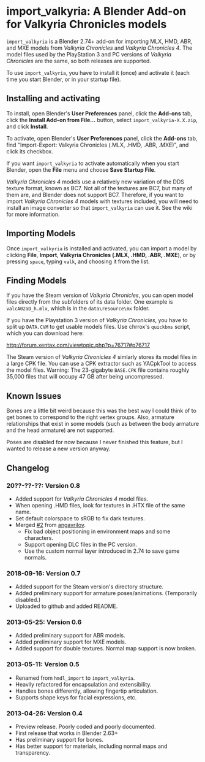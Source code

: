 # import_valkyria: A Blender Add-on for Valkyria Chronicles models

`import_valkyria` is a Blender 2.74+ add-on for importing MLX, HMD, ABR,
and MXE models from *Valkyria Chronicles* and *Valkyria Chronicles 4*. The model
files used by the PlayStation 3 and PC versions of *Valkyria Chronicles* are
the same, so both releases are supported.

To use `import_valkyria`, you have to install it (once) and activate it (each
time you start Blender, or in your startup file).

## Installing and activating

To install, open Blender's **User Preferences** panel, click the **Add-ons**
tab, click the **Install Add-on from File...** button, select
`import_valkyria-X.X.zip`, and click **Install**.

To activate, open Blender's **User Preferences** panel, click the **Add-ons**
tab, find "Import-Export: Valkyria Chronicles (.MLX, .HMD, .ABR, .MXE)", and
click its checkbox.

If you want `import_valkyria` to activate automatically when you start
Blender, open the **File** menu and choose **Save Startup File**.

*Valkyria Chronicles 4* models use a relatively new variation of the DDS texture format, known as BC7. Not all of the textures are BC7, but many of them are, and Blender does not support BC7. Therefore, if you want to import *Valkyria Chronicles 4* models with textures included, you will need to install an image converter so that `import_valkyria` can use it. See the wiki for more information.

## Importing Models

Once `import_valkyria` is installed and activated, you can import a model by
clicking **File**, **Import**, **Valkyria Chronicles (.MLX, .HMD, .ABR, .MXE**),
or by pressing `space`, typing `valk`, and choosing it from the list.

## Finding Models

If you have the Steam version of *Valkyria Chronicles*, you can open model files
directly from the subfolders of its data folder. One example is
`valcA02aD_h.mlx`, which is in the `data\resource\mx` folder.

If you have the Playstation 3 version of *Valkyria Chronicles*, you have to
split up `DATA.CVM` to get usable models files. Use chrrox's `quickbms`
script, which you can download here:

http://forum.xentax.com/viewtopic.php?p=76717#p76717

The Steam version of *Valkyria Chronicles 4* simlarly stores its model files in
a large CPK file. You can use a CPK extractor such as YACpkTool to access the
model files.
Warning: The 23-gigabyte `BASE.CPK` file contains roughly 35,000 files that will occupy 47 GB after being uncompressed.

## Known Issues

Bones are a little bit weird because this was the best way I could think of to
get bones to correspond to the right vertex groups. Also, armature
relationships that exist in some models (such as between the body armature and
the head armature) are not supported.

Poses are disabled for now because I never finished this feature, but I wanted
to release a new version anyway.

## Changelog

### 20??-??-??: Version 0.8

* Added support for *Valkyria Chronicles 4* model files.
* When opening .HMD files, look for textures in .HTX file of the same name.
* Set default colorspace to sRGB to fix dark textures.
* Merged [#2](https://github.com/gomtuu/import_valkyria/pull/2) from [angavrilov](https://github.com/angavrilov).
  * Fix bad object positioning in environment maps and some characters.
  * Support opening DLC files in the PC version.
  * Use the custom normal layer introduced in 2.74 to save game normals.

### 2018-09-16: Version 0.7

* Added support for the Steam version's directory structure.
* Added preliminary support for armature poses/animations.
    (Temporarily disabled.)
* Uploaded to github and added README.

### 2013-05-25: Version 0.6

* Added preliminary support for ABR models.
* Added preliminary support for MXE models.
* Added support for double textures. Normal map support is now broken.

### 2013-05-11: Version 0.5

* Renamed from `hmdl_import` to `import_valkyria`.
* Heavily refactored for encapsulation and extensibility.
* Handles bones differently, allowing fingertip articulation.
* Supports shape keys for facial expressions, etc.

### 2013-04-26: Version 0.4

* Preview release. Poorly coded and poorly documented.
* First release that works in Blender 2.63+
* Has preliminary support for bones.
* Has better support for materials, including normal maps and transparency.
